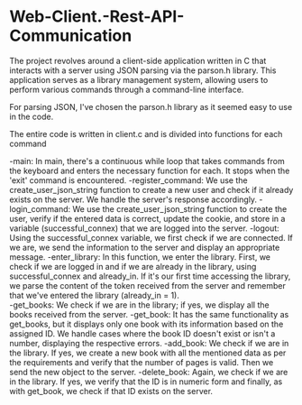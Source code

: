 # Web-Client.-Rest-API-Communication
The project revolves around a client-side application written in C that interacts with a server using JSON parsing via the parson.h library. 
This application serves as a library management system, allowing users to perform various commands through a command-line interface.

For parsing JSON, I've chosen the parson.h library as it seemed easy to use in the code.

The entire code is written in client.c and is divided into functions for each command

-main: In main, there's a continuous while loop that takes commands from the keyboard and enters the necessary function for each. 
       It stops when the 'exit' command is encountered.
-register_command: We use the create_user_json_string function to create a new user and check if it already exists on the server. 
                   We handle the server's response accordingly.
-login_command: We use the create_user_json_string function to create the user, verify if the entered data is correct, update the cookie, 
                and store in a variable (successful_connex) that we are logged into the server.
-logout: Using the successful_connex variable, we first check if we are connected. 
         If we are, we send the information to the server and display an appropriate message.
-enter_library: In this function, we enter the library. First, we check if we are logged in and if we are already in the library, using successful_connex and already_in. 
                If it's our first time accessing the library, we parse the content of the token received from the server and remember that we've entered the library (already_in = 1).  
-get_books: We check if we are in the library; if yes, we display all the books received from the server.
-get_book: It has the same functionality as get_books, but it displays only one book with its information based on the assigned ID.
           We handle cases where the book ID doesn't exist or isn't a number, displaying the respective errors.
 -add_book: We check if we are in the library. If yes, we create a new book with all the mentioned data as per the requirements and verify that the number of pages is valid. 
            Then we send the new object to the server.
-delete_book: Again, we check if we are in the library. If yes, we verify that the ID is in numeric form and finally, as with get_book, we check if that ID exists on the server.
